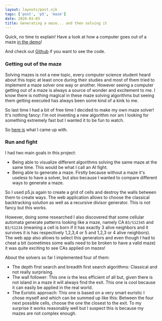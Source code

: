 ```yaml
---
layout: layouts/post.njk
tags: ['post', 'p5', 'maze']
date: 2020-03-03
title: Generating a maze... and then solving it
---
```



Quick, no time to explain! Have a look at how a computer goes out of a maze [in the demo](https://statox.github.io/p5-maze/)!

And check out [Github](https://github.com/statox/p5-maze/) if you want to see the code.

### Getting out of the maze

Solving mazes is not a new topic, every computer science student heard about this topic at least once during their studies and most of them tried to implement a maze solver one way or another. However seeing a computer getting out of a maze is always a source of wonder and excitement to me. I know there is nothing magical in these maze solving algorithms but seeing them getting executed has always been some kind of a kink to me.

So last time I had a bit of free time I decided to make my own maze solver! It's nothing fancy: I'm not inventing a new algorithm nor am I looking for something extremely fast but I wanted it to be fun to watch.

So [here is](https://statox.github.io/p5-maze/) what I came up with.

### Run and fight

I had two main goals in this project:

 - Being able to visualize different algorithms solving the same maze at the same time. This would be what I call an AI fight.
 - Being able to generate a maze. Firstly because without a maze it's useless to have a solver, but also because I wanted to compare different ways to generate a maze.

So I used p5.js again to create a grid of cells and destroy the walls between them to create ways. The web application allows to choose the classical backtracking solution as well as a recursive divisor generator. This is not fancy but this works. 

However, doing some researched I also discovered that some cellular automata generate patterns looking like a maze, namely CA `B3/S12345` and `B3/S1234` (meaning a cell is born if it has exactly 3 alive neighbors and it survives it is has respectively 1,2,3,4 or 5 and 1,2,3 or 4 alive neighbors). The web app also allows to select this generators and even though I had to cheat a bit (sometimes some walls need to be broken to have a valid maze) it was quite exciting to see CAs applied on mazes!

About the solvers so far I implemented four of them:

 - The depth first search and breadth first search algorithms: Classical and not really surprising.
 - The wall follower: This one is the less efficient of all but, given there is not island in a maze it will always find the exit. This one is cool because it can easily be applied in the real world.
 - The Euristic approach: This one is based on a very smart euristic I chose myself and which can be summed up like this: Between the four next possible cells, choose the one the closest to the exit. To my surprise it works reasonably well but I suspect this is because my mazes are not complex enough.
